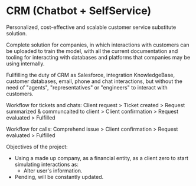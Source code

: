 # CRM (Chatbot + SelfService)
Personalized, cost-effective and scalable customer service substitute solution.

Complete solution for companies, in which interactions with customers can be uploaded to train the model, with all the current documentation and tooling for interacting with databases and platforms that companies may be using internally.

Fullfilling the duty of CRM as Salesforce, integration KnowledgeBase, customer databases, email, phone and chat interactions, but without the need of "agents", "representatives" or "engineers" to interact with customers.

Workflow for tickets and chats:
Client request > Ticket created > Request summarized & communcaited to client > Client confirmation > Request evaluated > Fulfilled

Workflow for calls:
Comprehend issue > Client confirmation > Request evaluated > Fulfilled

Objectives of the project:
+ Using a made up company, as a financial entity, as a client zero to start simulating interactions as:
    - Alter user's information.
+ Pending, will be constantly updated.
